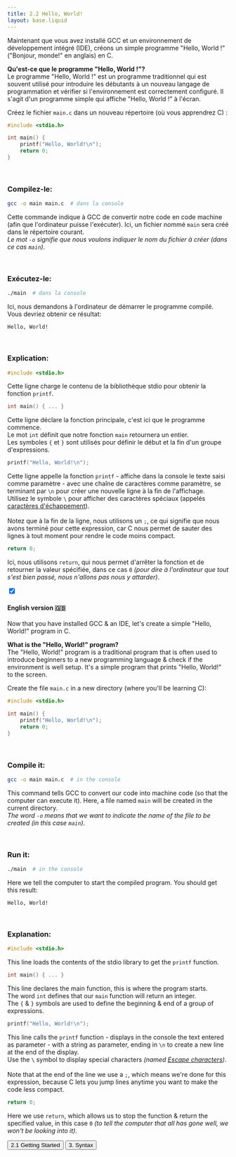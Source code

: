 ```yaml
---
title: 2.2 Hello, World!
layout: base.liquid
---
```


Maintenant que vous avez installé GCC et un environnement de développement intégré (IDE), créons un simple programme "Hello, World !" ("Bonjour, monde!" en anglais) en C.

**Qu'est-ce que le programme "Hello, World !"?** <br>
Le programme "Hello, World !" est un programme traditionnel qui est souvent utilisé pour introduire les débutants à un nouveau langage de programmation et vérifier si l'environnement est correctement configuré. Il s'agit d'un programme simple qui affiche "Hello, World !" à l'écran.

Créez le fichier `main.c` dans un nouveau répertoire (où vous apprendrez C) :

```c
#include <stdio.h>

int main() {
    printf("Hello, World!\n");
    return 0;
}
```

<br>

### Compilez-le:
```sh
gcc -o main main.c  # dans la console
```
Cette commande indique à GCC de convertir notre code en code machine (afin que l'ordinateur puisse l'exécuter). Ici, un fichier nommé `main` sera créé dans le répertoire courant. <br>
*Le mot `-o` signifie que nous voulons indiquer le nom du fichier à créer (dans ce cas `main`)*.

<br>

### Exécutez-le:
```sh
./main  # dans la console
```
Ici, nous demandons à l'ordinateur de démarrer le programme compilé. Vous devriez obtenir ce résultat:
```
Hello, World!
```

<br>

### Explication:
```c
#include <stdio.h>
```
Cette ligne charge le contenu de la bibliothèque stdio pour obtenir la fonction `printf`.

```c
int main() { ... }
```
Cette ligne déclare la fonction principale, c'est ici que le programme commence.  <br>
Le mot `int` définit que notre fonction `main` retournera un entier. <br>
Les symboles `{` et `}` sont utilisés pour définir le début et la fin d'un groupe d'expressions.  <br>

```c
printf("Hello, World!\n");
```
Cette ligne appelle la fonction `printf` - affiche dans la console le texte saisi comme paramètre - avec une chaîne de caractères comme paramètre, se terminant par `\n` pour créer une nouvelle ligne à la fin de l'affichage.  <br>
Utilisez le symbole `\` pour afficher des caractères spéciaux (appelés [caractères d'échappement](https://fr.wikipedia.org/wiki/Caract%C3%A8re_d%27%C3%A9chappement)). <br><br>
Notez que à la fin de la ligne, nous utilisons un `;`, ce qui signifie que nous avons terminé pour cette expression, car C nous permet de sauter des lignes à tout moment pour rendre le code moins compact.

```c
return 0;
```
Ici, nous utilisons `return`, qui nous permet d'arrêter la fonction et de retourner la valeur spécifiée, dans ce cas `0` *(pour dire à l'ordinateur que tout s'est bien passé, nous n'allons pas nous y attarder)*.


<section class="accordion">
    <input type="checkbox" checked>
    <h4>English version 🇬🇧<i></i></h4>
<article>

Now that you have installed GCC & an IDE, let's create a simple "Hello, World!" program in C.

**What is the "Hello, World!" program?** <br>
The "Hello, World!" program is a traditional program that is often used to introduce beginners to a new programming language & check if the environment is well setup. It's a simple program that prints "Hello, World!" to the screen.

Create the file `main.c` in a new directory (where you'll be learning C):

```c
#include <stdio.h>

int main() {
    printf("Hello, World!\n");
    return 0;
}
```

<br>

### Compile it:
```sh
gcc -o main main.c  # in the console
```
This command tells GCC to convert our code into machine code (so that the computer can execute it). Here, a file named `main` will be created in the current directory. <br>
*The word `-o` means that we want to indicate the name of the file to be created (in this case `main`)*.

<br>

### Run it:
```sh
./main  # in the console
```
Here we tell the computer to start the compiled program. You should get this result:
```
Hello, World!
```

<br>

### Explanation:
```c
#include <stdio.h>
```
This line loads the contents of the stdio library to get the `printf` function.

```c
int main() { ... }
```
This line declares the main function, this is where the program starts. <br>
The word `int` defines that our `main` function will return an integer. <br>
The `{` & `}` symbols are used to define the beginning & end of a group of expressions.

```c
printf("Hello, World!\n");
```
This line calls the `printf` function - displays in the console the text entered as parameter - with a string as parameter, ending in `\n` to create a new line at the end of the display. <br>
Use the `\` symbol to display special characters *(named [Escape characters](https://en.wikipedia.org/wiki/.Escape_character))*. <br><br>
Note that at the end of the line we use a `;`, which means we're done for this expression, because C lets you jump lines anytime you want to make the code less compact.

```c
return 0;
```
Here we use `return`, which allows us to stop the function & return the specified value, in this case `0` *(to tell the computer that all has gone well, we won't be looking into it)*.
</article>
</section>

<a href="/blog/c/installation/"><button class="prevlink">2.1 Getting Started</button></a>
<a href="/blog/c/syntax/"><button class="nextlink">3. Syntax</button></a>
